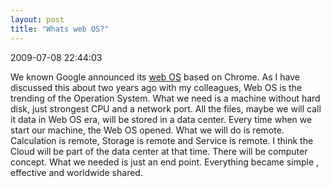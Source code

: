 ```yaml
---
layout: post
title: "Whats web OS?"
---
```


<p class='meta'>2009-07-08 22:44:03</p>

We known Google announced its <a href="http://googleblog.blogspot.com/2009/07/introducing-google-chrome-os.html">web OS</a> based on Chrome. As I have discussed this about two years ago with my colleagues, Web OS is the trending of the Operation System. What we need is a machine without hard disk, just strongest CPU and a network port. All the files, maybe we will call it data in Web OS era, will be stored in a data center. Every time when we start our machine, the Web OS opened. What we will do is remote. Calculation is remote, Storage is remote and Service is remote. I think the Cloud will be part of the data center at that time. There will be computer concept. What we needed is just an end point. Everything became simple , effective and worldwide shared.